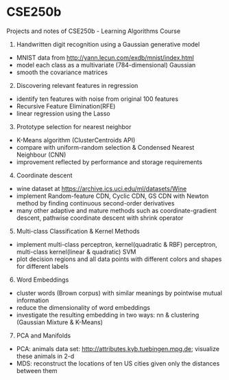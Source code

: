 # CSE250b
Projects and notes of CSE250b - Learning Algorithms Course
1. Handwritten digit recognition using a Gaussian generative model
  - MNIST data from http://yann.lecun.com/exdb/mnist/index.html
  - model each class as a multivariate (784-dimensional) Gaussian
  - smooth the covariance matrices
  
2. Discovering relevant features in regression
  - identify ten features with noise from original 100 features
  - Recursive Feature Elimination(RFE)
  - linear regression using the Lasso

3. Prototype selection for nearest neighbor
  - K-Means algorithm (ClusterCentroids API)
  - compare  with uniform-random selection & Condensed Nearest Neighbour (CNN)
  - improvement reflected by performance and storage requirements
  
4. Coordinate descent
  - wine dataset at https://archive.ics.uci.edu/ml/datasets/Wine
  - implement Random-feature CDN, Cyclic CDN, GS CDN with Newton method by finding continuous second-order derivatives
  - many other adaptive and mature methods such as coordinate-gradient descent, pathwise coordinate descent with shrink operator

5. Multi-class Classification & Kernel Methods
  - implement multi-class perceptron, kernel(quadratic & RBF) perceptron, multi-class kernel(linear & quadratic) SVM 
  - plot decision regions and all data points with different colors and shapes for different labels
  
6. Word Embeddings
  - cluster words (Brown corpus) with similar meanings by pointwise mutual information
  - reduce the dimensionality of word embeddings
  - investigate the resulting embedding in two ways: nn & clustering (Gaussian Mixture & K-Means)

7. PCA and Manifolds
  - PCA: animals data set: http://attributes.kyb.tuebingen.mpg.de; visualize these animals in 2-d
  - MDS: reconstruct the locations of ten US cities given only the distances between them
